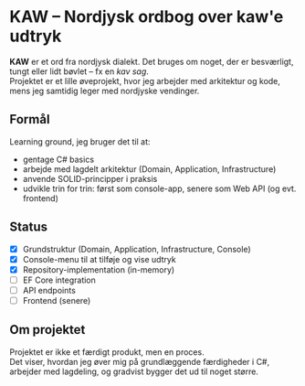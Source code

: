 # KAW – Nordjysk ordbog over kaw'e udtryk  

**KAW** er et ord fra nordjysk dialekt. Det bruges om noget, der er besværligt, tungt eller lidt bøvlet – fx en *kav sag*.  
Projektet er et lille øveprojekt, hvor jeg arbejder med arkitektur og kode, mens jeg samtidig leger med nordjyske vendinger.  

## Formål  
Learning ground, jeg bruger det til at:  
- gentage C# basics   
- arbejde med lagdelt arkitektur (Domain, Application, Infrastructure) 
- anvende SOLID-principper i praksis 
- udvikle trin for trin: først som console-app, senere som Web API (og evt. frontend)  

## Status  
- [x] Grundstruktur (Domain, Application, Infrastructure, Console)  
- [x] Console-menu til at tilføje og vise udtryk  
- [x] Repository-implementation (in-memory)  
- [ ] EF Core integration  
- [ ] API endpoints  
- [ ] Frontend (senere)  

## Om projektet  
Projektet er ikke et færdigt produkt, men en proces.  
Det viser, hvordan jeg øver mig på grundlæggende færdigheder i C#, arbejder med lagdeling, og gradvist bygger det ud til noget større.  
